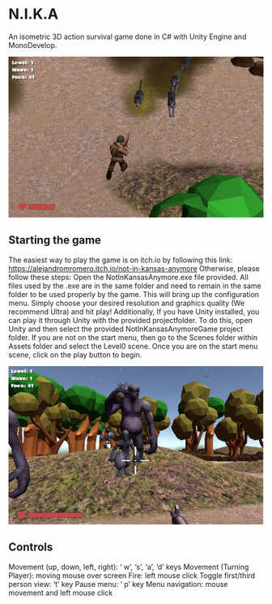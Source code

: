 # N.I.K.A
An isometric 3D action survival game done in C# with Unity Engine and MonoDevelop.

<img src="wolves.PNG"/>

Starting the game
----------------------------------------------------------------------------------------------------------------------------------------
The easiest way to play the game is on itch.io by following this link: https://alejandromromero.itch.io/not-in-kansas-anymore
Otherwise, please follow these steps:
Open the NotInKansasAnymore.exe file provided.
All files used by the .exe are in the same folder and need to remain in the
same folder to be used properly by the game. This will bring up the configuration menu.
Simply choose your desired resolution and graphics quality (We recommend Ultra) and
hit play!
Additionally, If you have Unity installed, you can play it through Unity with the provided
projectfolder. To do this, open Unity and then select the provided
NotInKansasAnymoreGame project folder. If you are not on the start menu, then go to
the Scenes folder within Assets folder and select the Level0 scene. Once you are on
the start menu scene, click on the play button to begin.

<img src="Goblins.PNG"/>

Controls
------------------------------------------------------------------------------------------------------------------------------------------
Movement (up, down, left, right): ‘ w’, ‘s’, ‘a’, ‘d’ keys
Movement (Turning Player): moving mouse over screen
Fire: left mouse click
Toggle first/third person view: ‘t’ key
Pause menu: ‘ p’ key
Menu navigation: mouse movement and left mouse click
